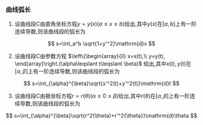 ### 曲线弧长

1. 设曲线段C由直角坐标方程$y=y(x)(a\leqslant x\leqslant b)$给出,其中$y(x)$在$[a,b]$上有一阶连续导数,则该曲线段的弧长为

$$
s=\int_a^b \sqrt{1+y'^2}\mathrm{d}x
$$

2. 设曲线段C由参数方程
   $\left\{\begin{array}{ll}
		x=x(t),\\
		y=y(t),
	\end{array}\right.(\alpha\leqslant t\leqslant \beta)$
   给出,其中$x(t),y(t)$在$[\alpha,\beta]$上有一阶连续导数,则该曲线段的弧长为

$$
s=\int_{\alpha}^{\beta}\sqrt{x'^2(t)+y'^2(t)}\mathrm{d}t
$$

3. 设曲线段C由极坐标方程$r=r(\theta)(\alpha\leqslant 0\leqslant β)$给出,其中$r(\theta)$在$[\alpha,\beta]$上有一阶连续导数,则该曲线段的弧长为

$$
s=\int_{\alpha}^{\beta}\sqrt{r^2(\theta)+r'^2{\theta}}\mathrm{d}\theta
$$
